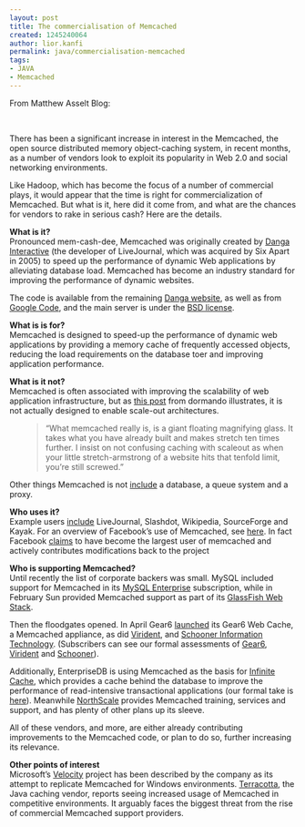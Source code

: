```yaml
---
layout: post
title: The commercialisation of Memcached
created: 1245240064
author: lior.kanfi
permalink: java/commercialisation-memcached
tags:
- JAVA
- Memcached
---
```

<p>From Matthew Asselt Blog:</p>
<p>&nbsp;</p>
<p>There has been a significant increase in interest in the Memcached, the open source distributed memory object-caching system, in recent months, as a number of vendors look to exploit its popularity in Web 2.0 and social networking environments.</p>
<p>Like Hadoop, which has become the focus of a number of commercial plays, it would appear that the time is right for commercialization of Memcached. But what is it, here did it come from, and what are the chances for vendors to rake in serious cash? Here are the details.</p>
<p><strong>What is it?</strong><br />
Pronounced mem-cash-dee, Memcached was originally created by <a _base_href="http://feedproxy.google.com/~r/451opensource/~3/Ylh6MHmcZCA/" onclick="javascript:urchinTracker ('/outbound/article/');" href="http:///">Danga Interactive</a> (the developer of LiveJournal, which was acquired by Six Apart in 2005) to speed up the performance of dynamic Web applications by alleviating database load. Memcached has become an industry standard for improving the performance of dynamic websites.</p>
<p>The code is available from the remaining <a _base_href="http://feedproxy.google.com/~r/451opensource/~3/Ylh6MHmcZCA/" onclick="javascript:urchinTracker ('/outbound/article/www.danga.com');" href="http://www.danga.com/memcached/download.bml">Danga website</a>, as well as from <a _base_href="http://feedproxy.google.com/~r/451opensource/~3/Ylh6MHmcZCA/" onclick="javascript:urchinTracker ('/outbound/article/code.google.com');" href="http://code.google.com/p/memcached/">Google Code</a>, and the main server is under the <a _base_href="http://feedproxy.google.com/~r/451opensource/~3/Ylh6MHmcZCA/" onclick="javascript:urchinTracker ('/outbound/article/www.opensource.org');" href="http://www.opensource.org/licenses/bsd-license.php">BSD license</a>.</p>
<p><strong>What is is for?</strong><br />
Memcached is designed to speed-up the performance of dynamic web applications by providing a memory cache of frequently accessed objects, reducing the load requirements on the database toer and improving application performance.</p>
<p><strong>What is it not?</strong><br />
Memcached is often associated with improving the scalability of web application infrastructure, but as <a _base_href="http://feedproxy.google.com/~r/451opensource/~3/Ylh6MHmcZCA/" onclick="javascript:urchinTracker ('/outbound/article/dormando.livejournal.com');" href="http://dormando.livejournal.com/496639.html">this post</a> from dormando illustrates, it is not actually designed to enable scale-out architectures.</p>
<ul><blockquote>
    <p>&ldquo;What memcached really is, is a giant floating magnifying glass. It takes what you have already built and makes stretch ten times further. I insist on not confusing caching with scaleout as when your little stretch-armstrong of a website hits that tenfold limit, you&rsquo;re still screwed.&rdquo;</p>
    </blockquote></ul>
    <p>Other things Memcached is not <a _base_href="http://feedproxy.google.com/~r/451opensource/~3/Ylh6MHmcZCA/" onclick="javascript:urchinTracker ('/outbound/article/joped.com');" href="http://joped.com/2009/03/a-rant-about-proper-memcache-usage/">include</a> a database, a queue system and a proxy.</p>
    <p><strong>Who uses it?</strong><br />
    Example users <a _base_href="http://feedproxy.google.com/~r/451opensource/~3/Ylh6MHmcZCA/" onclick="javascript:urchinTracker ('/outbound/article/www.danga.com');" href="http://www.danga.com/memcached/users.bml">include</a> LiveJournal, Slashdot, Wikipedia, SourceForge and Kayak. For an overview of Facebook&rsquo;s use of Memcached, see <a _base_href="http://feedproxy.google.com/~r/451opensource/~3/Ylh6MHmcZCA/" onclick="javascript:urchinTracker ('/outbound/article/www.facebook.com');" href="http://www.facebook.com/note.php?note_id=39391378919">here</a>. In fact Facebook <a _base_href="http://feedproxy.google.com/~r/451opensource/~3/Ylh6MHmcZCA/" onclick="javascript:urchinTracker ('/outbound/article/developers.facebook.com');" href="http://developers.facebook.com/opensource.php">claims</a> to have become the largest user of memcached and actively contributes modifications back to the project</p>
    <p><strong>Who is supporting Memcached?</strong><br />
    Until recently the list of corporate backers was small. MySQL included support for Memcached in its <a _base_href="http://feedproxy.google.com/~r/451opensource/~3/Ylh6MHmcZCA/" onclick="javascript:urchinTracker ('/outbound/article/www.mysql.com');" href="http://www.mysql.com/products/enterprise/memcached.html">MySQL Enterprise</a> subscription, while in February Sun provided Memcached support as part of its <a _base_href="http://feedproxy.google.com/~r/451opensource/~3/Ylh6MHmcZCA/" onclick="javascript:urchinTracker ('/outbound/article/www.sun.com');" href="http://www.sun.com/software/webstack/index.xml">GlassFish Web Stack</a>.</p>
    <p>Then the floodgates opened. In April Gear6 <a _base_href="http://feedproxy.google.com/~r/451opensource/~3/Ylh6MHmcZCA/" onclick="javascript:urchinTracker ('/outbound/article/www.gear6.com');" href="http://www.gear6.com/gear6-unveils-availability-industrys-first-extended-memcached-solution">launched</a> its Gear6 Web Cache, a Memcached appliance, as did <a _base_href="http://feedproxy.google.com/~r/451opensource/~3/Ylh6MHmcZCA/" onclick="javascript:urchinTracker ('/outbound/article/www.virident.com');" href="http://www.virident.com/bhive/t/4/news_landing.jsp?code=April_20_2009">Virident</a>, and <a _base_href="http://feedproxy.google.com/~r/451opensource/~3/Ylh6MHmcZCA/" onclick="javascript:urchinTracker ('/outbound/article/www1.schoonerinfotech.com');" href="http://www1.schoonerinfotech.com/x109.xml">Schooner Information Technology</a>. (Subscribers can see our formal assessments of <a _base_href="http://feedproxy.google.com/~r/451opensource/~3/Ylh6MHmcZCA/" href="http://the451group.com/report_view/report_view.php?entity_id=57732&amp;source=search-web">Gear6</a>, <a _base_href="http://feedproxy.google.com/~r/451opensource/~3/Ylh6MHmcZCA/" href="http://the451group.com/report_view/report_view.php?entity_id=58204&amp;source=search-web">Virident</a> and <a _base_href="http://feedproxy.google.com/~r/451opensource/~3/Ylh6MHmcZCA/" href="http://the451group.com/report_view/report_view.php?entity_id=57731&amp;source=search-web">Schooner</a>).</p>
    <p>Additionally, EnterpriseDB is using Memcached as the basis for <a _base_href="http://feedproxy.google.com/~r/451opensource/~3/Ylh6MHmcZCA/" onclick="javascript:urchinTracker ('/outbound/article/www.enterprisedb.com');" href="http://www.enterprisedb.com/products/postgres_plus_as/overview.do">Infinite Cache</a>, which provides a cache behind the database to improve the performance of read-intensive transactional applications (our formal take is <a _base_href="http://feedproxy.google.com/~r/451opensource/~3/Ylh6MHmcZCA/" href="http://the451group.com/report_view/report_view.php?entity_id=58556&amp;source=search-web">here</a>). Meanwhile <a _base_href="http://feedproxy.google.com/~r/451opensource/~3/Ylh6MHmcZCA/" onclick="javascript:urchinTracker ('/outbound/article/www.northscale.com');" href="http://www.northscale.com/">NorthScale</a> provides Memcached training, services and support, and has plenty of other plans up its sleeve.</p>
    <p>All of these vendors, and more, are either already contributing improvements to the Memcached code, or plan to do so, further increasing its relevance.</p>
    <p><strong>Other points of interest</strong><br />
    Microsoft&rsquo;s <a _base_href="http://feedproxy.google.com/~r/451opensource/~3/Ylh6MHmcZCA/" onclick="javascript:urchinTracker ('/outbound/article/msdn.microsoft.com');" href="http://msdn.microsoft.com/en-us/data/cc655792.aspx">Velocity</a> project has been described by the company as its attempt to replicate Memcached for Windows environments. <a _base_href="http://feedproxy.google.com/~r/451opensource/~3/Ylh6MHmcZCA/" onclick="javascript:urchinTracker ('/outbound/article/www.terracotta.org');" href="http://www.terracotta.org/">Terracotta</a>, the Java caching vendor, reports seeing increased usage of Memcached in competitive environments. It arguably faces the biggest threat from the rise of commercial Memcached support providers.</p>
